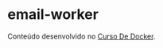 # email-worker
Conteúdo desenvolvido no [Curso De Docker](https://www.udemy.com/course/curso-docker/).
